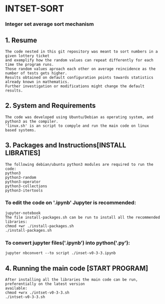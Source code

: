 # INTSET-SORT
### Integer set average sort mechanism

## 1. Resume
    The code nested in this git repository was meant to sort numbers in a given lottery ticket
    and exemplify how the random values can repeat differently for each time the program runs.
    Those random values aproach each other on average reincidence as the number of tests gets higher.
    Results obtained on default configuration points towards statistics already known in mathematics.
    Further investigation or modifications might change the default results.
## 2. System and Requirements
    The code was developed using Ubuntu/Debian as operating system, and python3 as the compiler.
    'linux.sh' is an script to compyle and run the main code on linux based systems.
## 3. Packages and Instructions[INSTALL LIBRATIES]
    The following debian/ubuntu python3 modules are required to run the code:
    python3
    python3-random
    python3-operator
    python3-collections
    python3-itertools
### To edit the code on '.ipynb' Jupyter is recommended:
    jupyter-notebook
    The file install-packages.sh can be run to install all the recommended libraries:
    chmod +wr ./install-packages.sh
    ./install-packages.sh
### To convert jupyter files('.ipynb') into python('.py'):
    jupyter nbconvert --to script ./inset-v0-3-3.ipynb
## 4. Running the main code [START PROGRAM]
    After installing all the libraries the main code can be run, preferentially on the latest version
    available:
    chmod +wrx ./intset-v0-3-3.sh
    ./intset-v0-3-3.sh
